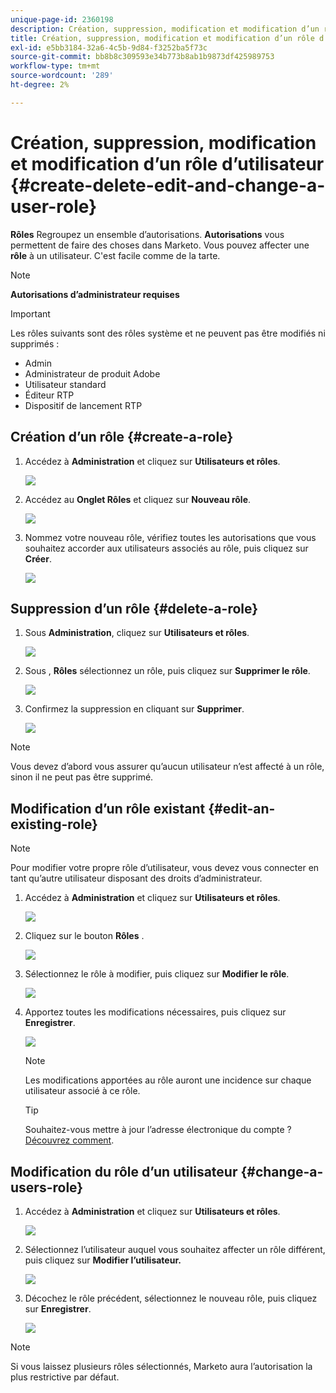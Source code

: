 ```yaml
---
unique-page-id: 2360198
description: Création, suppression, modification et modification d’un rôle d’utilisateur - Documents Marketo - Documentation du produit
title: Création, suppression, modification et modification d’un rôle d’utilisateur
exl-id: e5bb3184-32a6-4c5b-9d84-f3252ba5f73c
source-git-commit: bb8b8c309593e34b773b8ab1b9873df425989753
workflow-type: tm+mt
source-wordcount: '289'
ht-degree: 2%

---
```


# Création, suppression, modification et modification d’un rôle d’utilisateur {#create-delete-edit-and-change-a-user-role}

**Rôles** Regroupez un ensemble d’autorisations. **Autorisations** vous permettent de faire des choses dans Marketo. Vous pouvez affecter une **rôle** à un utilisateur. C&#39;est facile comme de la tarte.

>[!NOTE]
>
>**Autorisations d’administrateur requises**

>[!IMPORTANT]
>
>Les rôles suivants sont des rôles système et ne peuvent pas être modifiés ni supprimés :
>
>* Admin
>* Administrateur de produit Adobe
>* Utilisateur standard
>* Éditeur RTP
>* Dispositif de lancement RTP


## Création d’un rôle {#create-a-role}

1. Accédez à **Administration** et cliquez sur **Utilisateurs et rôles**.

   ![](assets/image2014-9-16-13-3a29-3a48.png)

1. Accédez au **Onglet Rôles** et cliquez sur **Nouveau rôle**.

   ![](assets/image2014-9-16-13-3a30-3a0.png)

1. Nommez votre nouveau rôle, vérifiez toutes les autorisations que vous souhaitez accorder aux utilisateurs associés au rôle, puis cliquez sur **Créer**.

   ![](assets/image2014-9-16-13-3a31-3a19.png)

## Suppression d’un rôle {#delete-a-role}

1. Sous **Administration**, cliquez sur **Utilisateurs et rôles**.

   ![](assets/image2014-9-16-13-3a31-3a42.png)

1. Sous , **Rôles** sélectionnez un rôle, puis cliquez sur **Supprimer le rôle**.

   ![](assets/image2014-9-16-13-3a31-3a56.png)

1. Confirmez la suppression en cliquant sur **Supprimer**.

   ![](assets/image2014-9-16-13-3a32-3a25.png)

>[!NOTE]
>
>Vous devez d’abord vous assurer qu’aucun utilisateur n’est affecté à un rôle, sinon il ne peut pas être supprimé.

## Modification d’un rôle existant {#edit-an-existing-role}

>[!NOTE]
>
>Pour modifier votre propre rôle d’utilisateur, vous devez vous connecter en tant qu’autre utilisateur disposant des droits d’administrateur.

1. Accédez à **Administration** et cliquez sur **Utilisateurs et rôles**.

   ![](assets/image2014-9-16-13-3a34-3a2.png)

1. Cliquez sur le bouton **Rôles** .

   ![](assets/image2014-9-16-13-3a34-3a22.png)

1. Sélectionnez le rôle à modifier, puis cliquez sur **Modifier le rôle**.

   ![](assets/image2014-9-16-13-3a34-3a37.png)

1. Apportez toutes les modifications nécessaires, puis cliquez sur **Enregistrer**.

   ![](assets/image2014-9-16-13-3a35-3a16.png)

   >[!NOTE]
   >
   >Les modifications apportées au rôle auront une incidence sur chaque utilisateur associé à ce rôle.

   >[!TIP]
   >
   >Souhaitez-vous mettre à jour l’adresse électronique du compte ? [Découvrez comment](/help/marketo/product-docs/administration/settings/edit-account-settings.md).

## Modification du rôle d’un utilisateur {#change-a-users-role}

1. Accédez à **Administration** et cliquez sur **Utilisateurs et rôles**.

   ![](assets/image2014-9-16-13-3a35-3a49.png)

1. Sélectionnez l’utilisateur auquel vous souhaitez affecter un rôle différent, puis cliquez sur **Modifier l’utilisateur.**

   ![](assets/image2014-9-16-13-36-8.png)

1. Décochez le rôle précédent, sélectionnez le nouveau rôle, puis cliquez sur **Enregistrer**.

   ![](assets/image2014-9-16-13-3a36-3a35.png)

>[!NOTE]
>
>Si vous laissez plusieurs rôles sélectionnés, Marketo aura l’autorisation la plus restrictive par défaut.
